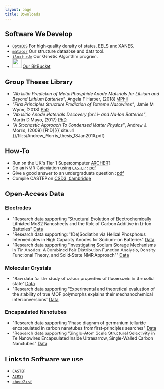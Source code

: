 ```yaml
---
layout: page
title: Downloads
---
```


## Software We Develop

* <a href="http://www.tcm.phy.cam.ac.uk/~ajm255/optados/index.html"><code>OptaDOS</code></a> For high-quality density of states, EELS and XANES.
* <a href="http://matador.science"><code>matador</code></a> Our structure dataabse and data tool.
* <a href="http://www.tcm.phy.cam.ac.uk/~me388/ilustrado"><code>ilustrado</code></a> Our Genetic Algorithm program.
* <img src="https://slack-files2.s3-us-west-2.amazonaws.com/avatars/2018-03-21/334235045829_1d1db85d6877560365df_512.png" width="30"> [Our BitBucket](https://bitbucket.org/AJM_Group/)


## Group Theses Library

* *"Ab Initio Prediction of Metal Phosphide Anode Materials for Lithium and Beyond Lithium Batteries"*, Angela F Harper, (2018) [MPhil](https://doi.org/10.17863/CAM.30542)
* *"First Principles Structure Prediction of Extreme Nanowires"*, Jamie M Wynn, (2018) [PhD](https://www.repository.cam.ac.uk/handle/1810/282997)
* *"Ab Initio Anode Materials Discovery for Li- and Na-Ion Batteries"*, Martin D.Mayo, (2017) [PhD](https://www.repository.cam.ac.uk/handle/1810/270545)
* *"A Stochastic Approach To Condensed Matter Physics"*, Andrew J. Morris, (2009) [PhD]({{ site.url }}/files/Andrew_Morris_thesis_18Jan2010.pdf)

## How-To

* Run on the UK's Tier 1 Supercomputer [ARCHER](http://www.archer.ac.uk/documentation/getting-started/)?
* Do an NMR Calculation using <a href="http://www.castep.org/"><code>CASTEP</code></a> : [pdf](http://www.tcm.phy.cam.ac.uk/~ajm255/NMR_example.pdf)
* Give a good answer to an undergraduate question : [pdf](http://www.tcm.phy.cam.ac.uk/~ajm255/good_practice.html)
* Compile CASTEP on [CSD3, Cambridge](https://github.com/hpc-uk/build-instructions/blob/master/CASTEP/CSD3Skylake_17.2.1_intel17_IMPI.md) 

## Open-Access Data

### Electrodes
* "Research data supporting “Structural Evolution of Electrochemically Lithiated MoS2 Nanosheets and the Role of Carbon Additive in Li-Ion Batteries” [Data](https://www.repository.cam.ac.uk/handle/1810/260253)
* "Research data supporting: "(De)Sodiation via Helical Phosphorus Intermediates in High Capacity Anodes for Sodium-ion Batteries" [Data](https://www.repository.cam.ac.uk/handle/1810/277264)
* "Research data supporting "Investigating Sodium Storage Mechanisms in Tin Anodes: A Combined Pair Distribution Function Analysis, Density Functional Theory, and Solid-State NMR Approach"" [Data](https://www.repository.cam.ac.uk/handle/1810/264373)

### Molecular Crystals
* "Raw data for the study of colour properties of fluorescein in the solid state" [Data](https://www.repository.cam.ac.uk/handle/1810/249125)
* "Research data supporting "Experimental and theoretical evaluation of the stability of true MOF polymorphs explains their mechanochemical interconversions" [Data](https://www.repository.cam.ac.uk/handle/1810/271569)

### Encapsulated Nanotubes
* "Research data supporting 'Phase diagram of germanium telluride encapsulated in carbon nanotubes from first-principles searches" [Data](https://www.repository.cam.ac.uk/handle/1810/270277)
* "Research data supporting "Single-Atom Scale Structural Selectivity in Te Nanowires Encapsulated Inside Ultranarrow, Single-Walled Carbon Nanotubes" [Data](https://www.repository.cam.ac.uk/handle/1810/264203)


## Links to Software we use

* <a href="http://www.castep.org/"><code>CASTEP</code></a>
* <a href="http://www.castep.org/Tutorials/AIRSS"><code>AIRSS</code></a>
* <a href="http://www.c2x.org.uk"><code>check2xsf</code></a>
